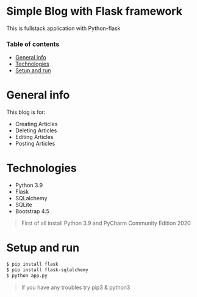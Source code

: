 # Simple Blog with Flask framework
This is fullstack application with Python-flask

### Table of contents
* [General info](#general-info)
* [Technologies](#technologies)
* [Setup and run](#setup-and-run)

# General info
This blog is for:
- Creating Articles
- Deleting Articles
- Editing Articles
- Posting Articles

# Technologies
- Python 3.9
- Flask
- SQLalchemy
- SQLite
- Bootstrap 4.5

> First of all install Python 3.9 and PyCharm Community Edition 2020
# Setup and run
```sh
$ pip install flask
$ pip install flask-sqlalchemy
$ python app.py
```

> If you have any troubles try pip3 & python3
